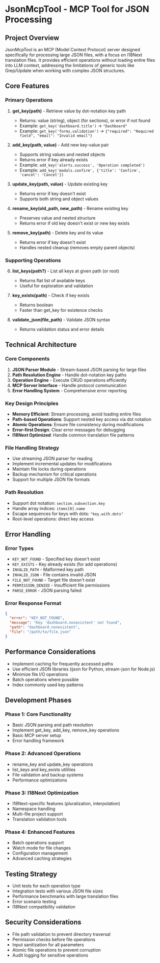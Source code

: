 # JsonMcpTool - MCP Tool for JSON Processing

## Project Overview
JsonMcpTool is an MCP (Model Context Protocol) server designed specifically for processing large JSON files, with a focus on I18Next translation files. It provides efficient operations without loading entire files into LLM context, addressing the limitations of generic tools like Grep/Update when working with complex JSON structures.

## Core Features

### Primary Operations
1. **get_key(path)** - Retrieve value by dot-notation key path
   - Returns: value (string), object (for sections), or error if not found
   - Example: `get_key('dashboard.title')` → `"Dashboard"`
   - Example: `get_key('forms.validation')` → `{"required": "Required field", "email": "Invalid email"}`

2. **add_key(path, value)** - Add new key-value pair
   - Supports string values and nested objects
   - Returns error if key already exists
   - Example: `add_key('alerts.success', 'Operation completed')`
   - Example: `add_key('modals.confirm', {'title': 'Confirm', 'cancel': 'Cancel'})`

3. **update_key(path, value)** - Update existing key
   - Returns error if key doesn't exist
   - Supports both string and object values

4. **rename_key(old_path, new_path)** - Rename existing key
   - Preserves value and nested structure
   - Returns error if old key doesn't exist or new key exists

5. **remove_key(path)** - Delete key and its value
   - Returns error if key doesn't exist
   - Handles nested cleanup (removes empty parent objects)

### Supporting Operations
6. **list_keys(path?)** - List all keys at given path (or root)
   - Returns flat list of available keys
   - Useful for exploration and validation

7. **key_exists(path)** - Check if key exists
   - Returns boolean
   - Faster than get_key for existence checks

8. **validate_json(file_path)** - Validate JSON syntax
   - Returns validation status and error details

## Technical Architecture

### Core Components
1. **JSON Parser Module** - Stream-based JSON parsing for large files
2. **Path Resolution Engine** - Handle dot-notation key paths
3. **Operation Engine** - Execute CRUD operations efficiently
4. **MCP Server Interface** - Handle protocol communication
5. **Error Handling System** - Comprehensive error reporting

### Key Design Principles
- **Memory Efficient**: Stream processing, avoid loading entire files
- **Path-based Operations**: Support nested key access via dot notation
- **Atomic Operations**: Ensure file consistency during modifications
- **Error-first Design**: Clear error messages for debugging
- **I18Next Optimized**: Handle common translation file patterns

### File Handling Strategy
- Use streaming JSON parser for reading
- Implement incremental updates for modifications
- Maintain file locks during operations
- Backup mechanism for critical operations
- Support for multiple JSON file formats

### Path Resolution
- Support dot notation: `section.subsection.key`
- Handle array indices: `items[0].name`
- Escape sequences for keys with dots: `"key.with.dots"`
- Root-level operations: direct key access

## Error Handling

### Error Types
- `KEY_NOT_FOUND` - Specified key doesn't exist
- `KEY_EXISTS` - Key already exists (for add operations)
- `INVALID_PATH` - Malformed key path
- `INVALID_JSON` - File contains invalid JSON
- `FILE_NOT_FOUND` - Target file doesn't exist
- `PERMISSION_DENIED` - Insufficient file permissions
- `PARSE_ERROR` - JSON parsing failed

### Error Response Format
```json
{
  "error": "KEY_NOT_FOUND",
  "message": "Key 'dashboard.nonexistent' not found",
  "path": "dashboard.nonexistent",
  "file": "/path/to/file.json"
}
```

## Performance Considerations
- Implement caching for frequently accessed paths
- Use efficient JSON libraries (ijson for Python, stream-json for Node.js)
- Minimize file I/O operations
- Batch operations where possible
- Index commonly used key patterns

## Development Phases

### Phase 1: Core Functionality
- Basic JSON parsing and path resolution
- Implement get_key, add_key, remove_key operations
- Basic MCP server setup
- Error handling framework

### Phase 2: Advanced Operations
- rename_key and update_key operations
- list_keys and key_exists utilities
- File validation and backup systems
- Performance optimizations

### Phase 3: I18Next Optimization
- I18Next-specific features (pluralization, interpolation)
- Namespace handling
- Multi-file project support
- Translation validation tools

### Phase 4: Enhanced Features
- Batch operations support
- Watch mode for file changes
- Configuration management
- Advanced caching strategies

## Testing Strategy
- Unit tests for each operation type
- Integration tests with various JSON file sizes
- Performance benchmarks with large translation files
- Error scenario testing
- I18Next compatibility validation

## Security Considerations
- File path validation to prevent directory traversal
- Permission checks before file operations
- Input sanitization for all parameters
- Atomic file operations to prevent corruption
- Audit logging for sensitive operations